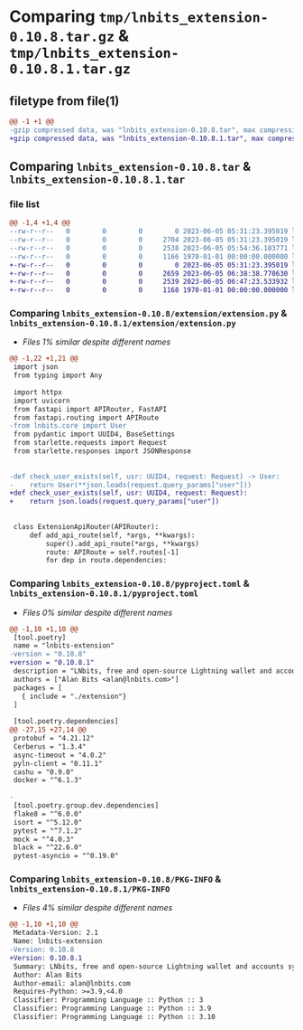 # Comparing `tmp/lnbits_extension-0.10.8.tar.gz` & `tmp/lnbits_extension-0.10.8.1.tar.gz`

## filetype from file(1)

```diff
@@ -1 +1 @@
-gzip compressed data, was "lnbits_extension-0.10.8.tar", max compression
+gzip compressed data, was "lnbits_extension-0.10.8.1.tar", max compression
```

## Comparing `lnbits_extension-0.10.8.tar` & `lnbits_extension-0.10.8.1.tar`

### file list

```diff
@@ -1,4 +1,4 @@
--rw-r--r--   0        0        0        0 2023-06-05 05:31:23.395019 lnbits_extension-0.10.8/extension/__init__.py
--rw-r--r--   0        0        0     2704 2023-06-05 05:31:23.395019 lnbits_extension-0.10.8/extension/extension.py
--rw-r--r--   0        0        0     2538 2023-06-05 05:54:36.183771 lnbits_extension-0.10.8/pyproject.toml
--rw-r--r--   0        0        0     1166 1970-01-01 00:00:00.000000 lnbits_extension-0.10.8/PKG-INFO
+-rw-r--r--   0        0        0        0 2023-06-05 05:31:23.395019 lnbits_extension-0.10.8.1/extension/__init__.py
+-rw-r--r--   0        0        0     2659 2023-06-05 06:38:38.770630 lnbits_extension-0.10.8.1/extension/extension.py
+-rw-r--r--   0        0        0     2539 2023-06-05 06:47:23.533932 lnbits_extension-0.10.8.1/pyproject.toml
+-rw-r--r--   0        0        0     1168 1970-01-01 00:00:00.000000 lnbits_extension-0.10.8.1/PKG-INFO
```

### Comparing `lnbits_extension-0.10.8/extension/extension.py` & `lnbits_extension-0.10.8.1/extension/extension.py`

 * *Files 1% similar despite different names*

```diff
@@ -1,22 +1,21 @@
 import json
 from typing import Any
 
 import httpx
 import uvicorn
 from fastapi import APIRouter, FastAPI
 from fastapi.routing import APIRoute
-from lnbits.core import User
 from pydantic import UUID4, BaseSettings
 from starlette.requests import Request
 from starlette.responses import JSONResponse
 
 
-def check_user_exists(self, usr: UUID4, request: Request) -> User:
-    return User(**json.loads(request.query_params["user"]))
+def check_user_exists(self, usr: UUID4, request: Request):
+    return json.loads(request.query_params["user"])
 
 
 class ExtensionApiRouter(APIRouter):
     def add_api_route(self, *args, **kwargs):
         super().add_api_route(*args, **kwargs)
         route: APIRoute = self.routes[-1]
         for dep in route.dependencies:
```

### Comparing `lnbits_extension-0.10.8/pyproject.toml` & `lnbits_extension-0.10.8.1/pyproject.toml`

 * *Files 0% similar despite different names*

```diff
@@ -1,10 +1,10 @@
 [tool.poetry]
 name = "lnbits-extension"
-version = "0.10.8"
+version = "0.10.8.1"
 description = "LNbits, free and open-source Lightning wallet and accounts system."
 authors = ["Alan Bits <alan@lnbits.com>"]
 packages = [
   { include = "./extension"}
 ]
 
 [tool.poetry.dependencies]
@@ -27,15 +27,14 @@
 protobuf = "4.21.12"
 Cerberus = "1.3.4"
 async-timeout = "4.0.2"
 pyln-client = "0.11.1"
 cashu = "0.9.0"
 docker = "^6.1.3"
 
-
 [tool.poetry.group.dev.dependencies]
 flake8 = "^6.0.0"
 isort = "^5.12.0"
 pytest = "^7.1.2"
 mock = "^4.0.3"
 black = "^22.6.0"
 pytest-asyncio = "^0.19.0"
```

### Comparing `lnbits_extension-0.10.8/PKG-INFO` & `lnbits_extension-0.10.8.1/PKG-INFO`

 * *Files 4% similar despite different names*

```diff
@@ -1,10 +1,10 @@
 Metadata-Version: 2.1
 Name: lnbits-extension
-Version: 0.10.8
+Version: 0.10.8.1
 Summary: LNbits, free and open-source Lightning wallet and accounts system.
 Author: Alan Bits
 Author-email: alan@lnbits.com
 Requires-Python: >=3.9,<4.0
 Classifier: Programming Language :: Python :: 3
 Classifier: Programming Language :: Python :: 3.9
 Classifier: Programming Language :: Python :: 3.10
```

